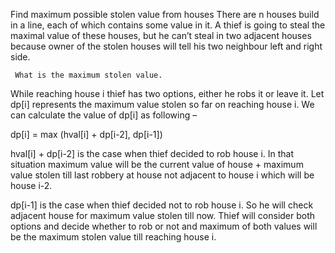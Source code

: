 Find maximum possible stolen value from houses
There are n houses build in a line,
 each of which contains some value in it.
  A thief is going to steal the maximal value of these houses,
   but he can’t steal in two adjacent houses because
    owner of the stolen houses will tell his two neighbour left and right side.

     What is the maximum stolen value.



While reaching house i thief has two options,
 either he robs it or leave it. Let dp[i] represents the maximum value stolen so far on reaching house i.
  We can calculate the value of dp[i] as following –

dp[i] = max (hval[i] + dp[i-2], dp[i-1])

hval[i] + dp[i-2] is the case when thief
decided to rob house i. In that situation
maximum value will be the current value of
house + maximum value stolen till last
robbery at house not adjacent to house
i which will be house i-2.

dp[i-1] is the case when thief decided not
to rob house i. So he will check adjacent
house for maximum value stolen till now.
Thief will consider both options and decide whether to rob or not and
 maximum of both values will be the maximum stolen value till reaching house i.

